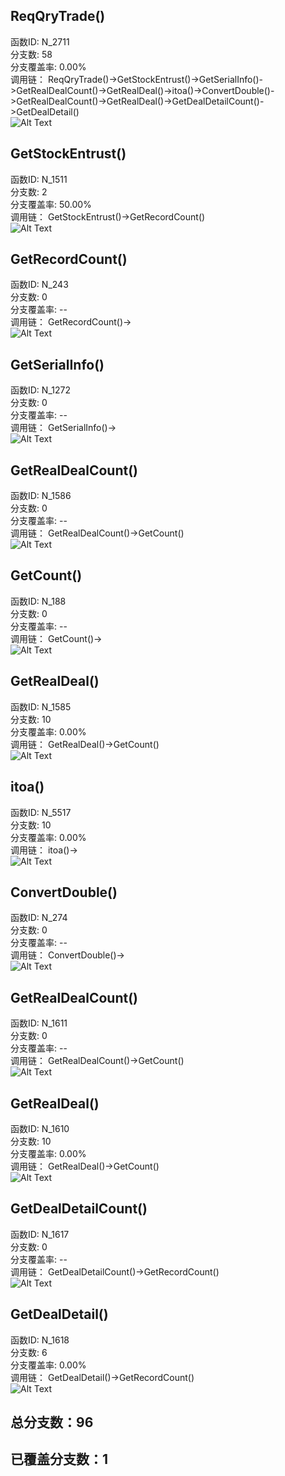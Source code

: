 <h2 id="reqqrytrade">ReqQryTrade()</h2>
<p>函数ID: N_2711<br>分支数: 58<br>分支覆盖率: 0.00%<br>调用链：
ReqQryTrade()-&gt;GetStockEntrust()-&gt;GetSerialInfo()-&gt;GetRealDealCount()-&gt;GetRealDeal()-&gt;itoa()-&gt;ConvertDouble()-&gt;GetRealDealCount()-&gt;GetRealDeal()-&gt;GetDealDetailCount()-&gt;GetDealDetail()<br><img alt="Alt Text" src="https://github.com/Brook108/abhs/blob/main/InitCoverage/ReqQryTrade_Img/?raw=true" /></p>
<h2 id="getstockentrust">GetStockEntrust()</h2>
<p>函数ID: N_1511<br>分支数: 2<br>分支覆盖率: 50.00%<br>调用链：
GetStockEntrust()-&gt;GetRecordCount()<br><img alt="Alt Text" src="https://github.com/Brook108/abhs/blob/main/InitCoverage/ReqQryTrade_Img/?raw=true" /></p>
<h2 id="getrecordcount">GetRecordCount()</h2>
<p>函数ID: N_243<br>分支数: 0<br>分支覆盖率: --<br>调用链：
GetRecordCount()-&gt;<br><img alt="Alt Text" src="https://github.com/Brook108/abhs/blob/main/InitCoverage/ReqQryTrade_Img/?raw=true" /></p>
<h2 id="getserialinfo">GetSerialInfo()</h2>
<p>函数ID: N_1272<br>分支数: 0<br>分支覆盖率: --<br>调用链：
GetSerialInfo()-&gt;<br><img alt="Alt Text" src="https://github.com/Brook108/abhs/blob/main/InitCoverage/ReqQryTrade_Img/?raw=true" /></p>
<h2 id="getrealdealcount">GetRealDealCount()</h2>
<p>函数ID: N_1586<br>分支数: 0<br>分支覆盖率: --<br>调用链：
GetRealDealCount()-&gt;GetCount()<br><img alt="Alt Text" src="https://github.com/Brook108/abhs/blob/main/InitCoverage/ReqQryTrade_Img/?raw=true" /></p>
<h2 id="getcount">GetCount()</h2>
<p>函数ID: N_188<br>分支数: 0<br>分支覆盖率: --<br>调用链：
GetCount()-&gt;<br><img alt="Alt Text" src="https://github.com/Brook108/abhs/blob/main/InitCoverage/ReqQryTrade_Img/?raw=true" /></p>
<h2 id="getrealdeal">GetRealDeal()</h2>
<p>函数ID: N_1585<br>分支数: 10<br>分支覆盖率: 0.00%<br>调用链：
GetRealDeal()-&gt;GetCount()<br><img alt="Alt Text" src="https://github.com/Brook108/abhs/blob/main/InitCoverage/ReqQryTrade_Img/?raw=true" /></p>
<h2 id="itoa">itoa()</h2>
<p>函数ID: N_5517<br>分支数: 10<br>分支覆盖率: 0.00%<br>调用链：
itoa()-&gt;<br><img alt="Alt Text" src="https://github.com/Brook108/abhs/blob/main/InitCoverage/ReqQryTrade_Img/?raw=true" /></p>
<h2 id="convertdouble">ConvertDouble()</h2>
<p>函数ID: N_274<br>分支数: 0<br>分支覆盖率: --<br>调用链：
ConvertDouble()-&gt;<br><img alt="Alt Text" src="https://github.com/Brook108/abhs/blob/main/InitCoverage/ReqQryTrade_Img/?raw=true" /></p>
<h2 id="getrealdealcount_1">GetRealDealCount()</h2>
<p>函数ID: N_1611<br>分支数: 0<br>分支覆盖率: --<br>调用链：
GetRealDealCount()-&gt;GetCount()<br><img alt="Alt Text" src="https://github.com/Brook108/abhs/blob/main/InitCoverage/ReqQryTrade_Img/?raw=true" /></p>
<h2 id="getrealdeal_1">GetRealDeal()</h2>
<p>函数ID: N_1610<br>分支数: 10<br>分支覆盖率: 0.00%<br>调用链：
GetRealDeal()-&gt;GetCount()<br><img alt="Alt Text" src="https://github.com/Brook108/abhs/blob/main/InitCoverage/ReqQryTrade_Img/?raw=true" /></p>
<h2 id="getdealdetailcount">GetDealDetailCount()</h2>
<p>函数ID: N_1617<br>分支数: 0<br>分支覆盖率: --<br>调用链：
GetDealDetailCount()-&gt;GetRecordCount()<br><img alt="Alt Text" src="https://github.com/Brook108/abhs/blob/main/InitCoverage/ReqQryTrade_Img/?raw=true" /></p>
<h2 id="getdealdetail">GetDealDetail()</h2>
<p>函数ID: N_1618<br>分支数: 6<br>分支覆盖率: 0.00%<br>调用链：
GetDealDetail()-&gt;GetRecordCount()<br><img alt="Alt Text" src="https://github.com/Brook108/abhs/blob/main/InitCoverage/ReqQryTrade_Img/?raw=true" /></p>
<h2 id="96">总分支数：96</h2>
<h2 id="1">已覆盖分支数：1</h2>